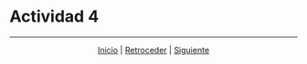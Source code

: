 # Actividad 4

---


<div align="center">
    <a href="README.md">Inicio</a> | 
    <a href="actividad_3.md">Retroceder</a> | 
    <a href="actividad_4.md">Siguiente</a>
</div>